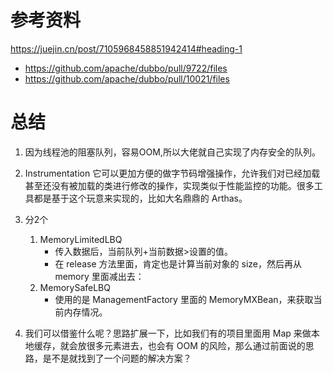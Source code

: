 

# 参考资料

https://juejin.cn/post/7105968458851942414#heading-1





+ https://github.com/apache/dubbo/pull/9722/files
+ https://github.com/apache/dubbo/pull/10021/files



# 总结

1. 因为线程池的阻塞队列，容易OOM,所以大佬就自己实现了内存安全的队列。
2. Instrumentation 它可以更加方便的做字节码增强操作，允许我们对已经加载甚至还没有被加载的类进行修改的操作，实现类似于性能监控的功能。很多工具都是基于这个玩意来实现的，比如大名鼎鼎的 Arthas。
3. 分2个
   1. MemoryLimitedLBQ
      + 传入数据后，当前队列+当前数据>设置的值。
      + 在 release 方法里面，肯定也是计算当前对象的 size，然后再从 memory 里面减出去：
   2. MemorySafeLBQ
      + 使用的是 ManagementFactory 里面的 MemoryMXBean，来获取当前内存情况。

4. 我们可以借鉴什么呢？思路扩展一下，比如我们有的项目里面用 Map 来做本地缓存，就会放很多元素进去，也会有 OOM 的风险，那么通过前面说的思路，是不是就找到了一个问题的解决方案？
